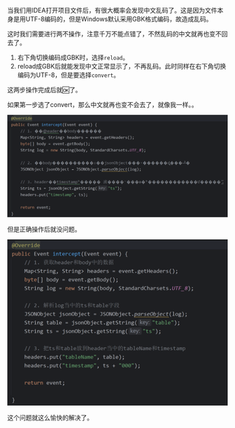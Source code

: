 当我们用IDEA打开项目文件后，有很大概率会发现中文乱码了。这是因为文件本身是用UTF-8编码的，但是Windows默认采用GBK格式编码，故造成乱码。

这时我们需要进行两不操作，注意千万不能点错了，不然乱码的中文就再也变不回去了。

1. 右下角切换编码成GBK时，选择`reload`。
2. reload成GBK后就能发现中文正常显示了，不再乱码。此时同样在右下角切换编码为UTF-8，但是要选择`convert`。

这两步操作完成后就🆗了。



如果第一步选了convert，那么中文就再也变不会去了，就像我一样。。

<img src="./关于IDEA打开项目后中文乱码.assets/image-20241016161758598.png" alt="image-20241016161758598" style="zoom:50%;" />

但是正确操作后就没问题。

<img src="./关于IDEA打开项目后中文乱码.assets/image-20241016161827505.png" alt="image-20241016161827505" style="zoom: 50%;" />

这个问题就这么愉快的解决了。